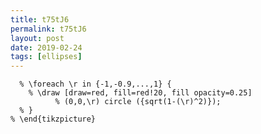 ```yaml
---
title: t75tJ6
permalink: t75tJ6
layout: post
date: 2019-02-24
tags: [ellipses]
---
```


```latex% \begin{tikzpicture}
  % \foreach \r in {-1,-0.9,...,1} {
    % \draw [draw=red, fill=red!20, fill opacity=0.25]
          % (0,0,\r) circle ({sqrt(1-(\r)^2)});
  % }
% \end{tikzpicture}
```